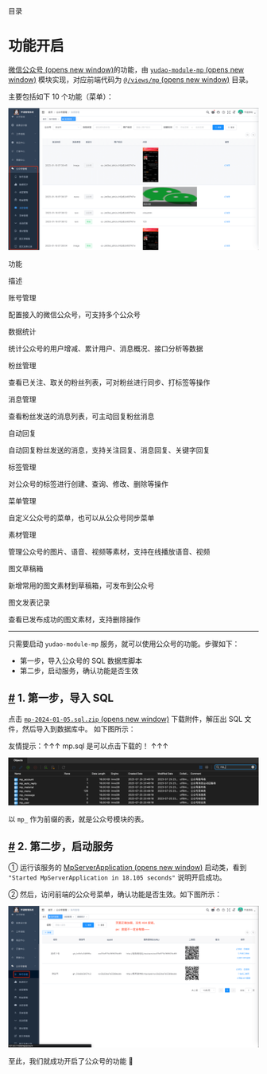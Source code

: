 目录

# 功能开启

[微信公众号 (opens new window)](https://developers.weixin.qq.com/doc/offiaccount/Getting_Started/Overview.html)的功能，由 [`yudao-module-mp` (opens new window)](https://github.com/YunaiV/yudao-cloud/blob/master/yudao-module-mp/) 模块实现，对应前端代码为 [`@/views/mp` (opens new window)](https://github.com/yudaocode/yudao-ui-admin-vue2/tree/master/src/views/mp) 目录。

主要包括如下 10 个功能（菜单）：

![功能列表](./static/功能列表.png)

功能

描述

账号管理

配置接入的微信公众号，可支持多个公众号

数据统计

统计公众号的用户增减、累计用户、消息概况、接口分析等数据

粉丝管理

查看已关注、取关的粉丝列表，可对粉丝进行同步、打标签等操作

消息管理

查看粉丝发送的消息列表，可主动回复粉丝消息

自动回复

自动回复粉丝发送的消息，支持关注回复、消息回复、关键字回复

标签管理

对公众号的标签进行创建、查询、修改、删除等操作

菜单管理

自定义公众号的菜单，也可以从公众号同步菜单

素材管理

管理公众号的图片、语音、视频等素材，支持在线播放语音、视频

图文草稿箱

新增常用的图文素材到草稿箱，可发布到公众号

图文发表记录

查看已发布成功的图文素材，支持删除操作

* * *

只需要启动 `yudao-module-mp` 服务，就可以使用公众号的功能。步骤如下：

*   第一步，导入公众号的 SQL 数据库脚本
*   第二步，启动服务，确认功能是否生效

## [#](#_1-第一步-导入-sql) 1. 第一步，导入 SQL

点击 [`mp-2024-01-05.sql.zip` (opens new window)](https://t.zsxq.com/15fQYbLxU) 下载附件，解压出 SQL 文件，然后导入到数据库中。 如下图所示：

友情提示：↑↑↑ mp.sql 是可以点击下载的！ ↑↑↑

![导入数据库](./static/第二步-01.png)

以 `mp_` 作为前缀的表，就是公众号模块的表。

## [#](#_2-第二步-启动服务) 2. 第二步，启动服务

① 运行该服务的 [MpServerApplication (opens new window)](https://github.com/YunaiV/yudao-cloud/blob/master/yudao-module-mp/yudao-module-mp-biz/src/main/java/cn/iocoder/yudao/module/mp/MpServerApplication.java) 启动类，看到 `"Started MpServerApplication in 18.105 seconds"` 说明开启成功。

② 然后，访问前端的公众号菜单，确认功能是否生效。如下图所示：

![确认功能是否生效](./static/第三步-01.png)

至此，我们就成功开启了公众号的功能 🙂